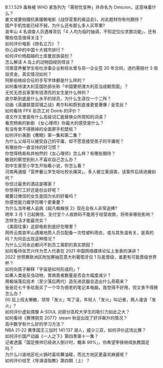 B.1.1.529 毒株被 WHO 紧急列为「需担忧变种」并命名为 Omicron，这意味着什么？  
姜文或要拍摄抗美援朝电影《战俘营里的奥运会》，对此题材你有何期待？  
国产手机性能已经不弱，为什么还有那么多人买苹果?  
哀牢山 4 名调查人员遇难背后「4 人均为临时抽调，不知定位仪求救功能」，还有哪些信息值得关注？  
如何评价电影《扬名立万》？  
你心目中的中国十大城市排行？  
如何评价杨超越的土库曼民族装扮？  
怎么解读 A 岛上的动物园规则怪谈？  
河南营养餐学生呕吐涉事企业称校长曾与另一企业签 20 年合同，违约需赔付 3 倍投资金，真实情况如何？  
阿斯伯格综合征的手写字体都是什么样的？  
如何看待澳大利亚国防部长称「中国要把澳大利亚当成朝贡国」？  
无忧无虑且家里有钱漂亮的女生是什么样的？  
皮尔斯到底是什么水平的球员，为什么生涯仅一个二阵？  
动画《英雄联盟双城之战》希尔科和蔚到底谁更爱爆爆 / 金克丝？  
如何看待 FPX 前员工对 Doinb 的评价？  
语文作文里面有什么高级词汇能替换众所周知的词语？  
看完杨紫的新剧 《女心理师》你最大的感受是什么？  
有没有舍不得换掉的全面屏手机壁纸？  
如何评价美剧《鹰眼》第一集和第二集？  
为什么父母可以接受自己的平庸，却不愿意接受孩子的平庸呢？  
有哪些你一直坚持的好习惯？  
你觉得杨紫和井柏然的《女心理师》怎么样？有哪些期待？  
敏锐的察觉到别人不喜欢自己怎么办？  
初中生甚至小学生开始看小说，你怎么看？  
河南再通报「营养餐让学生呕吐校长痛哭」，多人被立案调查，该案件后续进展如何？  
你住过最贵的酒店是哪家？  
你觉得打工好还是创业好呢？  
被要过微信的女生是因为长的好看吗？  
你感觉能力跟学历哪个更重要？  
为什么当年被人诟病《超凡蜘蛛侠 2》现在会有人非常追捧?  
明年 3 月 1 日起微信、支付宝个人收款码不能用于经营收款，将带来哪些影响？  
怎样生活才能最充实？  
《美国往事》这部电影到底好在哪里？  
网传云南哀牢山遇难地质人员仅配备一次性塑料雨衣，或与其失温有关，是真的吗？为何会出现这种情况？  
为什么公司永远都问不到员工离职的真实原因？  
如何看待张艺兴作为艺人代表在 2021 中国网络媒体论坛上发表的演讲？  
2022 世预赛欧洲区附加赛抽签意大利葡萄牙仅 1 队能晋级，谁更有可能晋级世界杯？  
如何向孩子解释「宇宙是如何形成的」?  
如果人类是反刍动物，胃病患者数量是否会大幅度减少？  
用极端落后技术（至少落后两代）造先进武器会造出什么奇葩来？  
爸爸花七千多给我买了一个华为很老的笔记本电脑，我觉得不好用，但又舍不得换怎么办？  
00 后上班太懒散，领导「发火」骂了滚，年轻人「发火」叫记者，两人谁该「发火」?  
如何评价虚拟偶像 A-SOUL 对部分高校大学生的吸引力如此之大？  
如何看待《赛博朋克 2077》steam 秋促出现了好评飙升的情况？  
高中数学有什么好的学习方法？  
NBA 21-22 赛季国王三加时 141:137 湖人，威少三双，如何评价这场比赛？  
如何评价国产动画《一人之下》第四季第十一集？  
记者透露「国足换帅已经进入倒计时，概率 99%」，你希望李铁继续执教国足吗？  
为什么川渝地区吃火锅时喜欢蘸油碟，而北方地区更喜欢麻酱呢？  
如何评价综艺《导演请指教》第四期（上）？  
